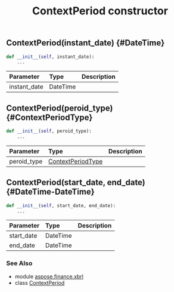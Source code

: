 ﻿---
title: ContextPeriod constructor
second_title: Aspose.Finance for Python via .NET API References
description: 
type: docs
weight: 10
url: /python-net/aspose.finance.xbrl/contextperiod/__init__/
is_root: false
---

## ContextPeriod(instant_date) {#DateTime}



```python
def __init__(self, instant_date):
    ...
```


| Parameter | Type | Description |
| :- | :- | :- |
| instant_date | DateTime |  |


## ContextPeriod(peroid_type) {#ContextPeriodType}



```python
def __init__(self, peroid_type):
    ...
```


| Parameter | Type | Description |
| :- | :- | :- |
| peroid_type | [ContextPeriodType](/finance/python-net/aspose.finance.xbrl/contextperiodtype) |  |


## ContextPeriod(start_date, end_date) {#DateTime-DateTime}



```python
def __init__(self, start_date, end_date):
    ...
```


| Parameter | Type | Description |
| :- | :- | :- |
| start_date | DateTime |  |
| end_date | DateTime |  |



### See Also
* module [aspose.finance.xbrl](../../)
* class [ContextPeriod](/finance/python-net/aspose.finance.xbrl/contextperiod)

